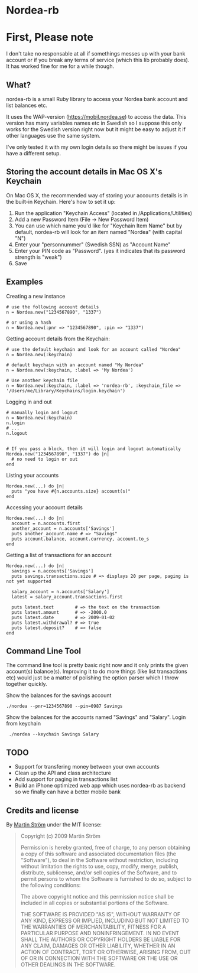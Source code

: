 # Nordea-rb


# First, Please note
I don't take no responsable at all if somethings messes up with your bank account or if you break 
any terms of service (which this lib probably does). It has worked fine for me for a while though.


## What?

nordea-rb is a small Ruby library to access your Nordea bank account and list balances etc. 

It uses the WAP-version (https://mobil.nordea.se) to access the data. This version has many variables names etc
in Swedish so I suppose this only works for the Swedish version right now but it might be easy to adjust it if 
other languages use the same system.

I've only tested it with my own login details so there might be issues if you have a different setup. 


## Storing the account details in Mac OS X's Keychain

On Mac OS X, the recommended way of storing your accounts details is in the built-in Keychain.
Here's how to set it up:

1. Run the application "Keychain Access" (located in /Applications/Utilities)
2. Add a new Password Item (File → New Password Item)
3. You can use which name you'd like for "Keychain Item Name" but by default, nordea-rb will look for an item named "Nordea" (with capital "N")
4. Enter your "personnummer" (Swedish SSN) as "Account Name"
5. Enter your PIN code as "Password". (yes it indicates that its password strength is "weak")
6. Save


## Examples

Creating a new instance

    # use the following account details
    n = Nordea.new("1234567890", "1337")
  
    # or using a hash
    n = Nordea.new(:pnr => "1234567890", :pin => "1337")
  

Getting account details from the Keychain:
  
    # use the default keychain and look for an account called "Nordea"
    n = Nordea.new(:keychain)

    # default keychain with an account named "My Nordea"
    n = Nordea.new(:keychain, :label => 'My Nordea') 

    # Use another keychain file
    n = Nordea.new(:keychain, :label => 'nordea-rb', :keychain_file => '/Users/me/Library/Keychains/login.keychain')


Logging in and out
    
    # manually login and logout
    n = Nordea.new(:keychain)
    n.login
    # ...
    n.logout
    
    
    # If you pass a block, then it will login and logout automatically    
    Nordea.new("1234567890", "1337") do |n|
      # no need to login or out
    end

Listing your accounts

    Nordea.new(...) do |n|
      puts "you have #{n.accounts.size} account(s)"
    end
    
Accessing your account details
    
    Nordea.new(...) do |n|
      account = n.accounts.first
      another_account = n.accounts['Savings']
      puts another_account.name # => "Savings"
      puts account.balance, account.currency, account.to_s
    end

Getting a list of transactions for an account
    
    Nordea.new(...) do |n|
      savings = n.accounts['Savings']
      puts savings.transactions.size # => displays 20 per page, paging is not yet supported
      
      salary_account = n.accounts['Salary']
      latest = salary_account.transactions.first
      
      puts latest.text        # => the text on the transaction
      puts latest.amount      # => -2000.0
      puts latest.date        # => 2009-01-02
      puts latest.withdrawal? # => true
      puts latest.deposit?    # => false
    end
    

## Command Line Tool

The command line tool is pretty basic right now and it only prints the given account(s) balance(s).
Improving it to do more things (like list transactions etc) would just be a matter of polishing the 
option parser which I throw together quickly. 

Show the balances for the savings account

    ./nordea --pnr=1234567890 --pin=0987 Savings

Show the balances for the accounts named "Savings" and "Salary". Login from keychain

     ./nordea --keychain Savings Salary


## TODO

- Support for transfering money between your own accounts
- Clean up the API and class architecture
- Add support for paging in transactions list
- Build an iPhone optimized web app which uses nordea-rb as backend so we finally can have a better mobile bank


## Credits and license

By [Martin Ström](http://twitter.com/haraldmartin) under the MIT license:

>  Copyright (c) 2009 Martin Ström
>
>  Permission is hereby granted, free of charge, to any person obtaining a copy
>  of this software and associated documentation files (the "Software"), to deal
>  in the Software without restriction, including without limitation the rights
>  to use, copy, modify, merge, publish, distribute, sublicense, and/or sell
>  copies of the Software, and to permit persons to whom the Software is
>  furnished to do so, subject to the following conditions:
>
>  The above copyright notice and this permission notice shall be included in
>  all copies or substantial portions of the Software.
>
>  THE SOFTWARE IS PROVIDED "AS IS", WITHOUT WARRANTY OF ANY KIND, EXPRESS OR
>  IMPLIED, INCLUDING BUT NOT LIMITED TO THE WARRANTIES OF MERCHANTABILITY,
>  FITNESS FOR A PARTICULAR PURPOSE AND NONINFRINGEMENT. IN NO EVENT SHALL THE
>  AUTHORS OR COPYRIGHT HOLDERS BE LIABLE FOR ANY CLAIM, DAMAGES OR OTHER
>  LIABILITY, WHETHER IN AN ACTION OF CONTRACT, TORT OR OTHERWISE, ARISING FROM,
>  OUT OF OR IN CONNECTION WITH THE SOFTWARE OR THE USE OR OTHER DEALINGS IN
>  THE SOFTWARE.